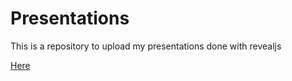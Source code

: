 # Presentations
This is a repository to upload my presentations done with revealjs

[Here](https://oliviercaron.github.io/presentation_revealjs/revealjs_presentation.html)
